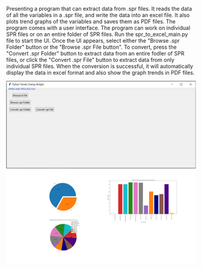 Presenting a program that can extract data from .spr files. It reads the data of all the variables in a .spr file, and write the data into an excel file. It also plots trend graphs of the variables and saves them as PDF files. The program comes with a user interface. The program can work on individual SPR files or on an entire folder of SPR files. Run the spr_to_excel_main.py file to start the UI. Once the UI appears, select either the "Browse .spr Folder" button or the "Browse .spr File button". To convert, press the "Convert .spr Folder" button to extract data from an entire fodler of SPR files, or click the "Convert .spr File" button to extract data from only individual SPR files. When the conversion is successful, it will automatically display the data in excel format and also show the graph trends in PDF files.<br/>

![](images/ui.JPG)
![](images/graph_trends.png)
